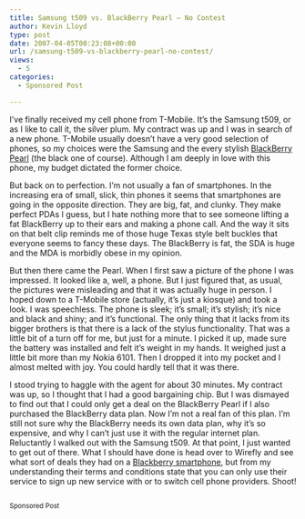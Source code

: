 ```yaml
---
title: Samsung t509 vs. BlackBerry Pearl – No Contest
author: Kevin Lloyd
type: post
date: 2007-04-05T00:23:08+00:00
url: /samsung-t509-vs-blackberry-pearl-no-contest/
views:
  - 5
categories:
  - Sponsored Post

---
```

I&#8217;ve finally received my cell phone from T-Mobile. It&#8217;s the Samsung t509, or as I like to call it, the silver plum. My contract was up and I was in search of a new phone. T-Mobile usually doesn&#8217;t have a very good selection of phones, so my choices were the Samsung and the every stylish [BlackBerry Pearl][1] (the black one of course). Although I am deeply in love with this phone, my budget dictated the former choice.

But back on to perfection. I&#8217;m not usually a fan of smartphones. In the increasing era of small, slick, thin phones it seems that smartphones are going in the opposite direction. They are big, fat, and clunky. They make perfect PDAs I guess, but I hate nothing more that to see someone lifting a fat BlackBerry up to their ears and making a phone call. And the way it sits on that belt clip reminds me of those huge Texas style belt buckles that everyone seems to fancy these days. The BlackBerry is fat, the SDA is huge and the MDA is morbidly obese in my opinion.

But then there came the Pearl. When I first saw a picture of the phone I was impressed. It looked like a, well, a phone. But I just figured that, as usual, the pictures were misleading and that it was actually huge in person. I hoped down to a T-Mobile store (actually, it&#8217;s just a kiosque) and took a look. I was speechless. The phone is sleek; it&#8217;s small; it&#8217;s stylish; it&#8217;s nice and black and shiny; and it&#8217;s functional. The only thing that it lacks from its bigger brothers is that there is a lack of the stylus functionality. That was a little bit of a turn off for me, but just for a minute. I picked it up, made sure the battery was installed and felt it&#8217;s weight in my hands. It weighed just a little bit more than my Nokia 6101. Then I dropped it into my pocket and I almost melted with joy. You could hardly tell that it was there.

I stood trying to haggle with the agent for about 30 minutes. My contract was up, so I thought that I had a good bargaining chip. But I was dismayed to find out that I could only get a deal on the BlackBerry Pearl if I also purchased the BlackBerry data plan. Now I&#8217;m not a real fan of this plan. I&#8217;m still not sure why the BlackBerry needs its own data plan, why it&#8217;s so expensive, and why I can&#8217;t just use it with the regular internet plan. Reluctantly I walked out with the Samsung t509. At that point, I just wanted to get out of there. What I should have done is head over to Wirefly and see what sort of deals they had on a [Blackberry smartphone][1], but from my understanding their terms and conditions state that you can only use their service to sign up new service with or to switch cell phone providers. Shoot!
  
<small><br /> Sponsored Post</small>

 [1]: http://www.wirefly.com/phones/blackberry/